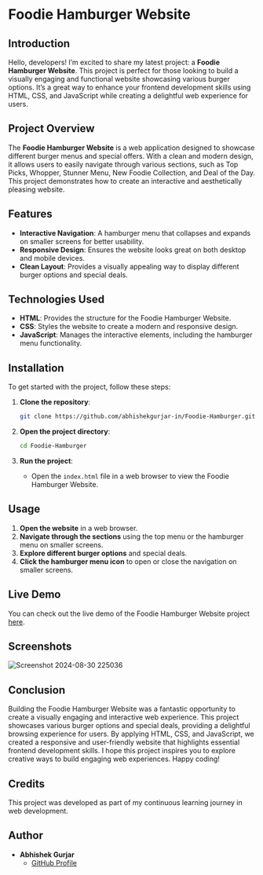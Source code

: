# Foodie Hamburger Website

## Introduction

Hello, developers! I’m excited to share my latest project: a **Foodie Hamburger Website**. This project is perfect for those looking to build a visually engaging and functional website showcasing various burger options. It’s a great way to enhance your frontend development skills using HTML, CSS, and JavaScript while creating a delightful web experience for users.

## Project Overview

The **Foodie Hamburger Website** is a web application designed to showcase different burger menus and special offers. With a clean and modern design, it allows users to easily navigate through various sections, such as Top Picks, Whopper, Stunner Menu, New Foodie Collection, and Deal of the Day. This project demonstrates how to create an interactive and aesthetically pleasing website.

## Features

- **Interactive Navigation**: A hamburger menu that collapses and expands on smaller screens for better usability.
- **Responsive Design**: Ensures the website looks great on both desktop and mobile devices.
- **Clean Layout**: Provides a visually appealing way to display different burger options and special deals.

## Technologies Used

- **HTML**: Provides the structure for the Foodie Hamburger Website.
- **CSS**: Styles the website to create a modern and responsive design.
- **JavaScript**: Manages the interactive elements, including the hamburger menu functionality.



## Installation

To get started with the project, follow these steps:

1. **Clone the repository**:
    ```bash
    git clone https://github.com/abhishekgurjar-in/Foodie-Hamburger.git
    ```

2. **Open the project directory**:
    ```bash
    cd Foodie-Hamburger
    ```

3. **Run the project**:
    - Open the `index.html` file in a web browser to view the Foodie Hamburger Website.

## Usage

1. **Open the website** in a web browser.
2. **Navigate through the sections** using the top menu or the hamburger menu on smaller screens.
3. **Explore different burger options** and special deals.
4. **Click the hamburger menu icon** to open or close the navigation on smaller screens.



## Live Demo
You can check out the live demo of the Foodie Hamburger Website project [here](https://abhishekgurjar-in.github.io/Foodie-Hamburger/).


## Screenshots


![Screenshot 2024-08-30 225036](https://github.com/user-attachments/assets/d87f624c-ca09-41b6-a989-78f223e38aba)


## Conclusion

Building the Foodie Hamburger Website was a fantastic opportunity to create a visually engaging and interactive web experience. This project showcases various burger options and special deals, providing a delightful browsing experience for users. By applying HTML, CSS, and JavaScript, we created a responsive and user-friendly website that highlights essential frontend development skills. I hope this project inspires you to explore creative ways to build engaging web experiences. Happy coding!

## Credits

This project was developed as part of my continuous learning journey in web development.

## Author

- **Abhishek Gurjar**
  - [GitHub Profile](https://github.com/abhishekgurjar-in)

